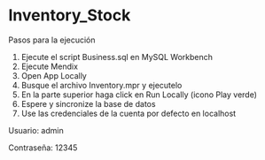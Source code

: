 # Inventory_Stock
Pasos para la ejecución
1. Ejecute el script Business.sql en MySQL Workbench
2. Ejecute Mendix
3. Open App Locally
4. Busque el archivo Inventory.mpr y ejecutelo
5. En la parte superior haga click en Run Locally (icono Play verde)
6. Espere y sincronize la base de datos
7. Use las credenciales de la cuenta por defecto en localhost

Usuario: admin

Contraseña: 12345
